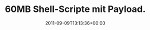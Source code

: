 ---
retweeted: false
source: <a href="http://itunes.apple.com/us/app/twitter/id409789998?mt=12" rel="nofollow">Twitter
  for Mac</a>
entities:
  hashtags: []
  symbols: []
  user_mentions: []
  urls:
  - url: http://t.co/gDg31HT
    expanded_url: http://twitpic.com/6i9t2f
    display_url: twitpic.com/6i9t2f
    indices:
    - '65'
    - '84'
display_text_range:
- '0'
- '84'
favorite_count: '0'
id_str: '112151671576080384'
truncated: false
retweet_count: '0'
id: '112151671576080384'
possibly_sensitive: false
created_at: Fri Sep 09 13:13:36 +0000 2011
favorited: false
full_text: |-
  60MB Shell-Scripte mit Payload.
  Und die Politik tut nix dagegen.
lang: de
quote_url: http://twitpic.com/6i9t2f
tags:
- pesos:twitter
date: '2011-09-09T13:13:36+00:00'
src: https://twitter.com/bascht/status/112151671576080384
original_url: https://twitter.com/bascht/status/112151671576080384
type: twitter_tweet
text: |-
  60MB Shell-Scripte mit Payload.
  Und die Politik tut nix dagegen.
title: 60MB Shell-Scripte mit Payload.

---